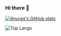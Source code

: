 ### Hi there 👋
[![Anurag's GitHub stats](https://github-readme-stats.vercel.app/api?username=Jty-123)](https://github.com/anuraghazra/github-readme-stats)

![Top Langs](https://github-readme-stats.vercel.app/api/top-langs/?username=anuraghazra&layout=compact)